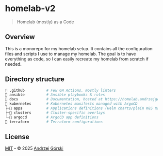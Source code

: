# homelab-v2

> Homelab (mostly) as a Code

## Overview

This is a monorepo for my homelab setup. It contains all the configuration files and scripts I use to manage my homelab. The goal is to have everything as code, so I can easily recreate my homelab from scratch if needed.

## Directory structure

```sh
📁 .github          # Few GH Actions, mostly linters
📁 ansible          # Ansible playbooks & roles
📁 docs             # Documentation, hosted at https://homelab.andrzejgor.ski/
📁 kubernetes       # Kubernetes manifests managed with ArgoCD
├─📁 apps           # Applications definitions (Helm charts/plain K8S manifests)
├─📁 clusters       # Cluster-specific overlays
└─📁 argocd         # ArgoCD app definitions
📁 terraform        # Terraform configurations
```

## License

[MIT](LICENSE.md) - © 2025 [Andrzej Górski](https://andrzejgor.ski)
